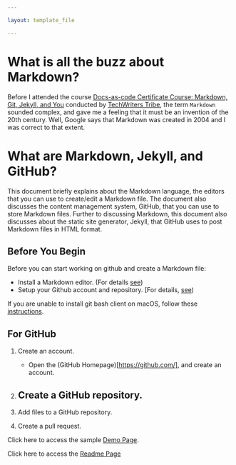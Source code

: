 ```yaml
---

layout: template_file

---
```


# What is all the buzz about Markdown?

Before I attended the course [Docs-as-code Certificate Course: Markdown, Git, Jekyll, and You](https://techwriterstribe.com/course/docs-as-code-jekyll/) conducted by [TechWriters Tribe](https://techwriterstribe.com/), the term `Markdown` sounded complex, and gave me a feeling that it must be an invention of the 20th century. Well, Google says that Markdown was created in 2004 and I was correct to that extent.   



# What are Markdown, Jekyll, and GitHub?  

This document briefly explains about the Markdown language, the editors that you can use to create/edit a Markdown file. The document also discusses the content management system, GitHub, that you can use to store Markdown files. Further to discussing Markdown, this document also discusses about the static site generator, Jekyll, that GitHub uses to post Markdown files in HTML format.

## Before You Begin

Before you can start working on github and create a Markdown file:

- Install a Markdown editor. (For details
[see](topics/markdown.md))
- Setup your Github account and repository. [For details, [see](topics/github))

If you are unable to install git bash client on macOS, follow these [instructions](topics/download_and_install_git_bash.md).

## For GitHub

1. Create an account.
    - Open the (GitHub Homepage)[https://github.com/], and create an account.

2. Create a GitHub repository.
    -     

3. Add files to a GitHub repository.

4. Create a pull request.


Click here to access the sample [Demo Page](topics/demo.md).

Click here to access the [Readme Page](README.md)
